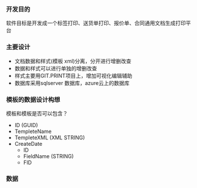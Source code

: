 ### 开发目的
软件目标是开发成一个标签打印、送货单打印、报价单、合同通用文档生成打印平台

### 主要设计

- 文档数据和样式(模板 xml)分离，分开进行增删改查
- 数据和样式可以进行单独的增删改查
- 样式主要用GIT.PRINT项目上，增加可视化编辑辅助
- 数据库采用sqlserver 数据库，azure云上的数据库

### 模板的数据设计构想
模板和模板是否可以包含？
- ID (GUID)
- TempleteName
- TempleteXML (XML STRING)
- CreateDate
    - ID
    - FieldName (STRING)
    - FID
### 数据